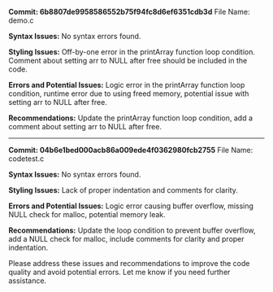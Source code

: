 **Commit: 6b8807de9958586552b75f94fc8d6ef6351cdb3d**
File Name: demo.c

**Syntax Issues:** No syntax errors found.

**Styling Issues:** Off-by-one error in the printArray function loop condition. Comment about setting arr to NULL after free should be included in the code.

**Errors and Potential Issues:** Logic error in the printArray function loop condition, runtime error due to using freed memory, potential issue with setting arr to NULL after free.

**Recommendations:** Update the printArray function loop condition, add a comment about setting arr to NULL after free.

---

**Commit: 04b6e1bed000acb86a009ede4f0362980fcb2755**
File Name: codetest.c

**Syntax Issues:** No syntax errors found.

**Styling Issues:** Lack of proper indentation and comments for clarity.

**Errors and Potential Issues:** Logic error causing buffer overflow, missing NULL check for malloc, potential memory leak.

**Recommendations:** Update the loop condition to prevent buffer overflow, add a NULL check for malloc, include comments for clarity and proper indentation.

Please address these issues and recommendations to improve the code quality and avoid potential errors. Let me know if you need further assistance.
